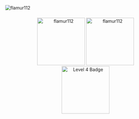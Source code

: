  <p align="left">
  <img src="https://komarev.com/ghpvc/?username=flamur112&label=Profile%20views&color=0e75b6&style=flat" alt="flamur112" />
</p>

###

<div align="center">
  <img src="https://github-readme-stats.vercel.app/api?username=flamur112&hide_title=false&hide_rank=false&show_icons=true&include_all_commits=true&count_private=true&disable_animations=false&theme=dark&locale=en&hide_border=false" height="150" alt="flamur112" />
  <img src="https://github-readme-stats.vercel.app/api/top-langs?username=Flamur112&locale=en&hide_title=false&layout=compact&card_width=320&langs_count=5&theme=dark&hide_border=false" height="150" alt="flamur112" />
</div>


<div align="center">
  <img src="https://assets.holopin.io/hf2024levels/level4-sloth-terminal-coffee-hoodie-witch-eclipse.webp" alt="Level 4 Badge" width="150" />
</div>
 
